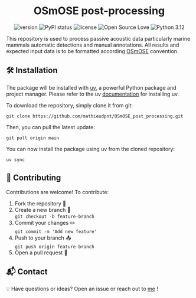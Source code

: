 <div align='center'>

# OSmOSE post-processing

![version](https://img.shields.io/badge/package_version-0.1.0-orange)
![PyPI status](https://img.shields.io/pypi/status/ansicolortags.svg)
![license](https://img.shields.io/github/license/mashape/apistatus.svg)
![Open Source Love](https://img.shields.io/badge/open%20source-♡-red)
![Python 3.12](https://img.shields.io/badge/python-3.12-blue.svg)

</div>

This repository is used to process passive acoustic data particularly marine mammals automatic detections and manual annotations.
All results and expected input data is to be formatted according [OSmOSE](https://github.com/Project-OSmOSE) convention.


## 🛠 Installation
The package will be installed with [uv](https://docs.astral.sh/uv/), a powerful Python package and project manager.
Please refer to the uv [documentation](https://docs.astral.sh/uv/getting-started/installation/) for installing uv.

To download the repository, simply clone it from git:
   ```
   git clone https://github.com/mathieudpnt/OSmOSE_post_processing.git
   ```
Then, you can pull the latest update:
   ```
   git pull origin main
   ```
You can now install the package using uv from the cloned repository:
   ```
   uv sync
   ```

## 🤝 Contributing
Contributions are welcome! To contribute:
1. Fork the repository 🍴
2. Create a new branch 🚀<br>`git checkout -b feature-branch`
3. Commit your changes ✏️<br>`git commit -m 'Add new feature'`
4. Push to your branch 📤<br>`git push origin feature-branch`
5. Open a pull request 📝

## 📬  Contact
💡 Have questions or ideas? Open an issue or reach out to [me](mailto:mathieu.dupont@ensta.fr) !